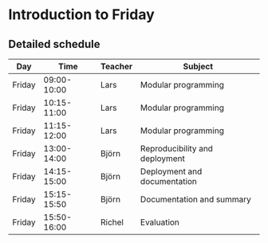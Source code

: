 # Introduction to Friday

## Detailed schedule

Day      |Time       |Teacher|Subject
---------|-----------|-------|-----------------------------------------------------------
Friday   |09:00-10:00|Lars   |Modular programming
Friday   |10:15-11:00|Lars   |Modular programming
Friday   |11:15-12:00|Lars   |Modular programming
Friday   |13:00-14:00|Björn  |Reproducibility and deployment
Friday   |14:15-15:00|Björn  |Deployment and documentation
Friday   |15:15-15:50|Björn  |Documentation and summary
Friday   |15:50-16:00|Richel |Evaluation

